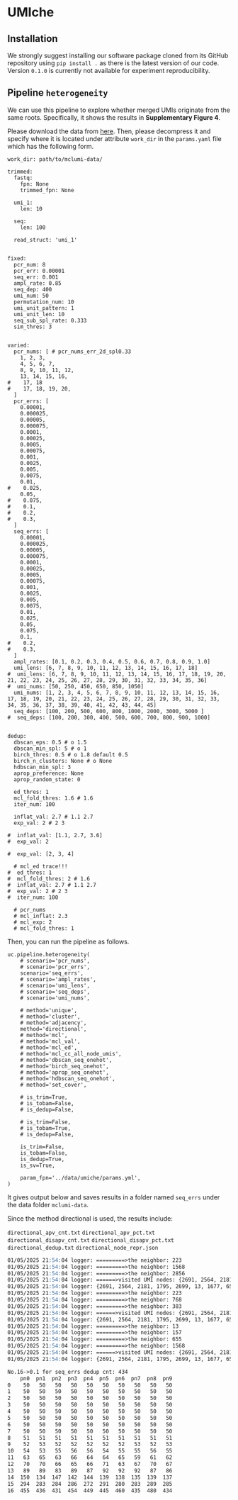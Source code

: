 # UMIche

## Installation

We strongly suggest installing our software package cloned from its GitHub repository using `pip install .` as there is the latest version of our code. Version `0.1.0` is currently not available for experiment reproducibility.

## Pipeline `heterogeneity`

We can use this pipeline to explore whether merged UMIs originate from the same roots. Specifically, it shows the results in **Supplementary Figure 4**.

Please download the data from [here](https://github.com/2003100127/mcverse/releases/download/mclumi-data/mclumi-data.zip). Then, please decompress it and specify where it is located under attribute `work_dir` in the `params.yaml` file which has the following form.

```{code} python
work_dir: path/to/mclumi-data/

trimmed:
  fastq:
    fpn: None
    trimmed_fpn: None

  umi_1:
    len: 10

  seq:
    len: 100

  read_struct: 'umi_1'


fixed:
  pcr_num: 8
  pcr_err: 0.00001
  seq_err: 0.001
  ampl_rate: 0.85
  seq_dep: 400
  umi_num: 50
  permutation_num: 10
  umi_unit_pattern: 1
  umi_unit_len: 10
  seq_sub_spl_rate: 0.333
  sim_thres: 3


varied:
  pcr_nums: [ # pcr_nums_err_2d_spl0.33
    1, 2, 3,
    4, 5, 6, 7,
    8, 9, 10, 11, 12,
    13, 14, 15, 16,
#    17, 18
#    17, 18, 19, 20,
  ]
  pcr_errs: [
    0.00001,
    0.000025,
    0.00005,
    0.000075,
    0.0001,
    0.00025,
    0.0005,
    0.00075,
    0.001,
    0.0025,
    0.005,
    0.0075,
    0.01,
#    0.025,
    0.05,
#    0.075,
#    0.1,
#    0.2,
#    0.3,
  ]
  seq_errs: [
    0.00001,
    0.000025,
    0.00005,
    0.000075,
    0.0001,
    0.00025,
    0.0005,
    0.00075,
    0.001,
    0.0025,
    0.005,
    0.0075,
    0.01,
    0.025,
    0.05,
    0.075,
    0.1,
#    0.2,
#    0.3,
  ]
  ampl_rates: [0.1, 0.2, 0.3, 0.4, 0.5, 0.6, 0.7, 0.8, 0.9, 1.0]
  umi_lens: [6, 7, 8, 9, 10, 11, 12, 13, 14, 15, 16, 17, 18]
#  umi_lens: [6, 7, 8, 9, 10, 11, 12, 13, 14, 15, 16, 17, 18, 19, 20, 21, 22, 23, 24, 25, 26, 27, 28, 29, 30, 31, 32, 33, 34, 35, 36]
#  umi_nums: [50, 250, 450, 650, 850, 1050]
  umi_nums: [1, 2, 3, 4, 5, 6, 7, 8, 9, 10, 11, 12, 13, 14, 15, 16, 17, 18, 19, 20, 21, 22, 23, 24, 25, 26, 27, 28, 29, 30, 31, 32, 33, 34, 35, 36, 37, 38, 39, 40, 41, 42, 43, 44, 45]
  seq_deps: [100, 200, 500, 600, 800, 1000, 2000, 3000, 5000 ]
#  seq_deps: [100, 200, 300, 400, 500, 600, 700, 800, 900, 1000]


dedup:
  dbscan_eps: 0.5 # o 1.5
  dbscan_min_spl: 5 # o 1
  birch_thres: 0.5 # o 1.8 default 0.5
  birch_n_clusters: None # o None
  hdbscan_min_spl: 3
  aprop_preference: None
  aprop_random_state: 0

  ed_thres: 1
  mcl_fold_thres: 1.6 # 1.6
  iter_num: 100

  inflat_val: 2.7 # 1.1 2.7
  exp_val: 2 # 2 3

#  inflat_val: [1.1, 2.7, 3.6]
#  exp_val: 2

#  exp_val: [2, 3, 4]

  # mcl_ed trace!!!
#  ed_thres: 1
#  mcl_fold_thres: 2 # 1.6
#  inflat_val: 2.7 # 1.1 2.7
#  exp_val: 2 # 2 3
#  iter_num: 100

  # pcr_nums
  # mcl_inflat: 2.3
  # mcl_exp: 2
  # mcl_fold_thres: 1
```

Then, you can run the pipeline as follows.

```{code} python
uc.pipeline.heterogeneity(
    # scenario='pcr_nums',
    # scenario='pcr_errs',
    scenario='seq_errs',
    # scenario='ampl_rates',
    # scenario='umi_lens',
    # scenario='seq_deps',
    # scenario='umi_nums',

    # method='unique',
    # method='cluster',
    # method='adjacency',
    method='directional',
    # method='mcl',
    # method='mcl_val',
    # method='mcl_ed',
    # method='mcl_cc_all_node_umis',
    # method='dbscan_seq_onehot',
    # method='birch_seq_onehot',
    # method='aprop_seq_onehot',
    # method='hdbscan_seq_onehot',
    # method='set_cover',

    # is_trim=True,
    # is_tobam=False,
    # is_dedup=False,

    # is_trim=False,
    # is_tobam=True,
    # is_dedup=False,

    is_trim=False,
    is_tobam=False,
    is_dedup=True,
    is_sv=True,

    param_fpn='../data/umiche/params.yml',
)
```

It gives output below and saves results in a folder named `seq_errs` under the data folder `mclumi-data`.

Since the method directional is used, the results include:

`directional_apv_cnt.txt`
`directional_apv_pct.txt`
`directional_disapv_cnt.txt`
`directional_disapv_pct.txt`
`directional_dedup.txt`
`directional_node_repr.json`


```markdown
01/05/2025 21:54:04 logger: =========>the neighbor: 223
01/05/2025 21:54:04 logger: =========>the neighbor: 1568
01/05/2025 21:54:04 logger: =========>the neighbor: 2856
01/05/2025 21:54:04 logger: ======>visited UMI nodes: {2691, 2564, 2181, 1795, 2699, 13, 1677, 655, 1814, 2071, 157, 2846, 2850, 2856, 41, 1322, 2601, 2225, 2482, 2102, 191, 321, 2242, 2755, 2758, 2505, 1486, 1115, 1631, 223, 2401, 1768, 119, 762}
01/05/2025 21:54:04 logger: {2691, 2564, 2181, 1795, 2699, 13, 1677, 655, 1814, 2071, 157, 2846, 2850, 2856, 41, 1322, 2601, 2225, 2482, 2102, 191, 321, 2242, 2755, 2758, 2505, 1486, 1115, 1631, 223, 2401, 1768, 119, 762}
01/05/2025 21:54:04 logger: =========>the neighbor: 223
01/05/2025 21:54:04 logger: =========>the neighbor: 768
01/05/2025 21:54:04 logger: =========>the neighbor: 383
01/05/2025 21:54:04 logger: ======>visited UMI nodes: {2691, 2564, 2181, 1795, 2699, 13, 1677, 655, 1814, 2071, 157, 2846, 2850, 2856, 41, 1322, 2601, 2225, 2482, 2102, 191, 321, 2242, 2755, 2758, 2505, 1486, 1115, 1631, 223, 2401, 1768, 119, 762, 383}
01/05/2025 21:54:04 logger: {2691, 2564, 2181, 1795, 2699, 13, 1677, 655, 1814, 2071, 157, 2846, 2850, 2856, 41, 1322, 2601, 2225, 2482, 2102, 191, 321, 2242, 2755, 2758, 2505, 1486, 1115, 1631, 223, 2401, 1768, 119, 762, 383}
01/05/2025 21:54:04 logger: =========>the neighbor: 13
01/05/2025 21:54:04 logger: =========>the neighbor: 157
01/05/2025 21:54:04 logger: =========>the neighbor: 655
01/05/2025 21:54:04 logger: =========>the neighbor: 1568
01/05/2025 21:54:04 logger: ======>visited UMI nodes: {2691, 2564, 2181, 1795, 2699, 13, 1677, 655, 1814, 2071, 157, 2846, 1568, 2850, 2856, 41, 1322, 2601, 2225, 2482, 2102, 191, 321, 2242, 2755, 2758, 2505, 1486, 1115, 1631, 223, 2401, 1768, 119, 762, 383}
01/05/2025 21:54:04 logger: {2691, 2564, 2181, 1795, 2699, 13, 1677, 655, 1814, 2071, 157, 2846, 1568, 2850, 2856, 41, 1322, 2601, 2225, 2482, 2102, 191, 321, 2242, 2755, 2758, 2505, 1486, 1115, 1631, 223, 2401, 1768, 119, 762, 383}

No.16->0.1 for seq_errs dedup cnt: 434
    pn0  pn1  pn2  pn3  pn4  pn5  pn6  pn7  pn8  pn9
0    50   50   50   50   50   50   50   50   50   50
1    50   50   50   50   50   50   50   50   50   50
2    50   50   50   50   50   50   50   50   50   50
3    50   50   50   50   50   50   50   50   50   50
4    50   50   50   50   50   50   50   50   50   50
5    50   50   50   50   50   50   50   50   50   50
6    50   50   50   50   50   50   50   50   50   50
7    50   50   50   50   50   50   50   50   50   50
8    51   51   51   51   51   51   51   51   51   51
9    52   53   52   52   52   52   52   53   52   53
10   54   53   55   56   56   54   55   55   56   55
11   63   65   63   66   64   64   65   59   61   62
12   70   70   66   65   66   71   63   67   70   67
13   89   89   83   89   87   92   92   92   87   86
14  150  134  147  142  144  139  138  135  139  137
15  294  283  284  286  272  291  280  283  289  285
16  455  436  431  454  449  445  460  435  480  434
```